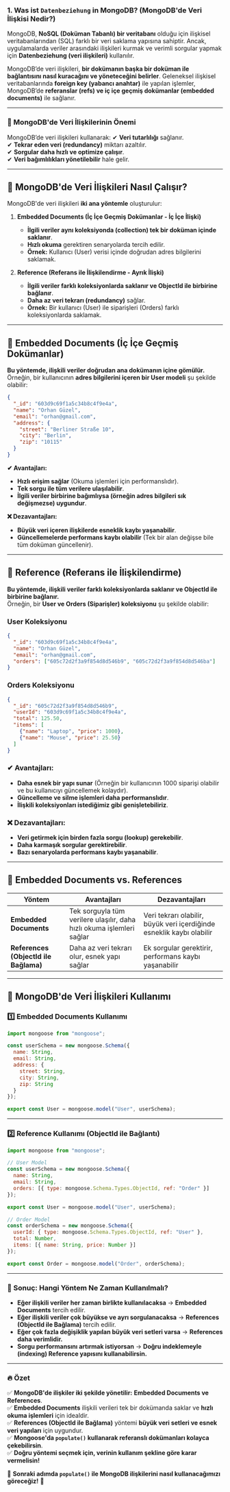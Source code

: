 ### **1. Was ist `Datenbeziehung` in MongoDB? (MongoDB'de Veri İlişkisi Nedir?)**  

MongoDB, **NoSQL (Doküman Tabanlı) bir veritabanı** olduğu için ilişkisel veritabanlarından (SQL) farklı bir veri saklama yapısına sahiptir. Ancak, uygulamalarda veriler arasındaki ilişkileri kurmak ve verimli sorgular yapmak için **Datenbeziehung (veri ilişkileri)** kullanılır.

MongoDB’de veri ilişkileri, **bir dokümanın başka bir doküman ile bağlantısını nasıl kuracağını ve yöneteceğini belirler**. Geleneksel ilişkisel veritabanlarında **foreign key (yabancı anahtar)** ile yapılan işlemler, MongoDB’de **referanslar (refs) ve iç içe geçmiş dokümanlar (embedded documents)** ile sağlanır.

---

### **📌 MongoDB'de Veri İlişkilerinin Önemi**
MongoDB’de veri ilişkileri kullanarak:
✔ **Veri tutarlılığı** sağlanır.  
✔ **Tekrar eden veri (redundancy)** miktarı azaltılır.  
✔ **Sorgular daha hızlı ve optimize çalışır**.  
✔ **Veri bağımlılıkları yönetilebilir** hale gelir.  

---

## **📌 MongoDB'de Veri İlişkileri Nasıl Çalışır?**
MongoDB'de veri ilişkileri **iki ana yöntemle** oluşturulur:

1. **Embedded Documents (İç İçe Geçmiş Dokümanlar - İç İçe İlişki)**  
   - **İlgili veriler aynı koleksiyonda (collection) tek bir doküman içinde saklanır**.  
   - **Hızlı okuma** gerektiren senaryolarda tercih edilir.  
   - **Örnek:** Kullanıcı (User) verisi içinde doğrudan adres bilgilerini saklamak.

2. **Reference (Referans ile İlişkilendirme - Ayrık İlişki)**  
   - **İlgili veriler farklı koleksiyonlarda saklanır ve ObjectId ile birbirine bağlanır**.  
   - **Daha az veri tekrarı (redundancy)** sağlar.  
   - **Örnek:** Bir kullanıcı (User) ile siparişleri (Orders) farklı koleksiyonlarda saklamak.

---

## **📌 Embedded Documents (İç İçe Geçmiş Dokümanlar)**
**Bu yöntemde, ilişkili veriler doğrudan ana dokümanın içine gömülür.**  
Örneğin, bir kullanıcının **adres bilgilerini içeren bir User modeli** şu şekilde olabilir:

```json
{
  "_id": "603d9c69f1a5c34b8c4f9e4a",
  "name": "Orhan Güzel",
  "email": "orhan@gmail.com",
  "address": {
    "street": "Berliner Straße 10",
    "city": "Berlin",
    "zip": "10115"
  }
}
```
**✔ Avantajları:**  
- **Hızlı erişim sağlar** (Okuma işlemleri için performanslıdır).  
- **Tek sorgu ile tüm verilere ulaşılabilir**.  
- **İlgili veriler birbirine bağımlıysa (örneğin adres bilgileri sık değişmezse) uygundur**.  

**❌ Dezavantajları:**  
- **Büyük veri içeren ilişkilerde esneklik kaybı yaşanabilir**.  
- **Güncellemelerde performans kaybı olabilir** (Tek bir alan değişse bile tüm doküman güncellenir).  

---

## **📌 Reference (Referans ile İlişkilendirme)**
**Bu yöntemde, ilişkili veriler farklı koleksiyonlarda saklanır ve ObjectId ile birbirine bağlanır.**  
Örneğin, bir **User ve Orders (Siparişler) koleksiyonu** şu şekilde olabilir:

### **User Koleksiyonu**
```json
{
  "_id": "603d9c69f1a5c34b8c4f9e4a",
  "name": "Orhan Güzel",
  "email": "orhan@gmail.com",
  "orders": ["605c72d2f3a9f854d8d546b9", "605c72d2f3a9f854d8d546ba"]
}
```

### **Orders Koleksiyonu**
```json
{
  "_id": "605c72d2f3a9f854d8d546b9",
  "userId": "603d9c69f1a5c34b8c4f9e4a",
  "total": 125.50,
  "items": [
    {"name": "Laptop", "price": 1000},
    {"name": "Mouse", "price": 25.50}
  ]
}
```

### **✔ Avantajları:**
- **Daha esnek bir yapı sunar** (Örneğin bir kullanıcının 1000 siparişi olabilir ve bu kullanıcıyı güncellemek kolaydır).  
- **Güncelleme ve silme işlemleri daha performanslıdır**.  
- **İlişkili koleksiyonları istediğimiz gibi genişletebiliriz**.  

### **❌ Dezavantajları:**
- **Veri getirmek için birden fazla sorgu (lookup) gerekebilir**.  
- **Daha karmaşık sorgular gerektirebilir**.  
- **Bazı senaryolarda performans kaybı yaşanabilir**.  

---

## **📌 Embedded Documents vs. References**
| Yöntem | Avantajları | Dezavantajları |
|--------|------------|---------------|
| **Embedded Documents** | Tek sorguyla tüm verilere ulaşılır, daha hızlı okuma işlemleri sağlar | Veri tekrarı olabilir, büyük veri içerdiğinde esneklik kaybı olabilir |
| **References (ObjectId ile Bağlama)** | Daha az veri tekrarı olur, esnek yapı sağlar | Ek sorgular gerektirir, performans kaybı yaşanabilir |

---

## **📌 MongoDB'de Veri İlişkileri Kullanımı**
### **1️⃣ Embedded Documents Kullanımı**
```javascript
import mongoose from "mongoose";

const userSchema = new mongoose.Schema({
  name: String,
  email: String,
  address: {
    street: String,
    city: String,
    zip: String
  }
});

export const User = mongoose.model("User", userSchema);
```

---

### **2️⃣ Reference Kullanımı (ObjectId ile Bağlantı)**
```javascript
import mongoose from "mongoose";

// User Model
const userSchema = new mongoose.Schema({
  name: String,
  email: String,
  orders: [{ type: mongoose.Schema.Types.ObjectId, ref: "Order" }]
});

export const User = mongoose.model("User", userSchema);

// Order Model
const orderSchema = new mongoose.Schema({
  userId: { type: mongoose.Schema.Types.ObjectId, ref: "User" },
  total: Number,
  items: [{ name: String, price: Number }]
});

export const Order = mongoose.model("Order", orderSchema);
```

---

### **📌 Sonuç: Hangi Yöntem Ne Zaman Kullanılmalı?**
- **Eğer ilişkili veriler her zaman birlikte kullanılacaksa** → **Embedded Documents** tercih edilir.  
- **Eğer ilişkili veriler çok büyükse ve ayrı sorgulanacaksa** → **References (ObjectId ile Bağlama)** tercih edilir.  
- **Eğer çok fazla değişiklik yapılan büyük veri setleri varsa** → **References daha verimlidir.**  
- **Sorgu performansını artırmak istiyorsan** → **Doğru indeklemeyle (indexing) Reference yapısını kullanabilirsin.**  

---

### **🔥 Özet**
✅ **MongoDB'de ilişkiler iki şekilde yönetilir:** **Embedded Documents ve References**.  
✅ **Embedded Documents** ilişkili verileri tek bir dokümanda saklar ve **hızlı okuma işlemleri** için idealdir.  
✅ **References (ObjectId ile Bağlama)** yöntemi **büyük veri setleri ve esnek veri yapıları** için uygundur.  
✅ **Mongoose'da `populate()` kullanarak referanslı dokümanları kolayca çekebilirsin**.  
✅ **Doğru yöntemi seçmek için, verinin kullanım şekline göre karar vermelisin!**  

🚀 **Sonraki adımda `populate()` ile MongoDB ilişkilerini nasıl kullanacağımızı göreceğiz!** 🚀